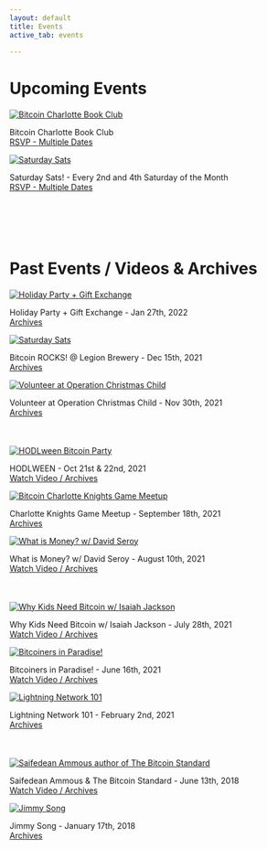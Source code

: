 ```yaml
---
layout: default
title: Events
active_tab: events

---
```


# Upcoming Events

<article style="margin:20px 0 50px">
<div class="row">
    <div class="col">
        <a href="/book-club"><img src="/assets/img/posts/InstagramBookClub.jpg" alt="Bitcoin Charlotte Book Club" title="Bitcoin Charlotte Book Club"/></a>
        <p class="pic-caption">
            <span>Bitcoin Charlotte Book Club</span><br>
            <span><a href="/book-club">RSVP - Multiple Dates</a><br>
        </p>
    </div>
    <div class="col">
        <a href="https://www.meetup.com/BitcoinCharlotte/events/"><img src="/assets/img/posts/Instagramdevilslogics.jpg" alt="Saturday Sats" title="Saturday Sats"/></a>
        <p class="pic-caption">
            <span>Saturday Sats! - Every 2nd and 4th Saturday of the Month</span><br>
            <span><a href="https://www.meetup.com/BitcoinCharlotte/events/">RSVP - Multiple Dates</a><br>
        </p>
    </div>
    <div class="col">
    </div>
</div>
</article>

<div class="glow-bar glow-bar-divider container-fluid" style="margin-bottom:50px;">&nbsp;</div>

# Past Events / Videos & Archives

<article style="margin:20px 0 50px">
<div class="row">
    <div class="col">
        <a href="/event-2022-01-27"><img src="/assets/img/posts/Instagramholidayparty.jpg" alt="Holiday Party + Gift Exchange" title="Holiday Party + Gift Exchange"/></a>
        <p class="pic-caption">
            <span>Holiday Party + Gift Exchange - Jan 27th, 2022</span><br>
            <span><a href="/event-2022-01-27">Archives</a><br>
        </p>
    </div>
    <div class="col">
        <a href="/event-2021-12-15"><img src="/assets/img/posts/Instagram-bitcoin-rox.jpg" alt="Saturday Sats" title="Saturday Sats"/></a>
        <p class="pic-caption">
            <span>Bitcoin ROCKS! @ Legion Brewery - Dec 15th, 2021</span><br>
            <span><a href="/event-2021-12-15">Archives</a><br>
        </p>
    </div>
    <div class="col">
        <a href="/event-2021-11-30"><img src="/assets/img/posts/Instagram-operation-x.jpg" alt="Volunteer at Operation Christmas Child" title="Volunteer at Operation Christmas Child"/></a>
        <p class="pic-caption">
            <span>Volunteer at Operation Christmas Child - Nov 30th, 2021</span><br>
            <span><a href="/event-2021-11-30">Archives</a></span>
        </p>
    </div>
</div>
</article>
<article style="margin:0 0 50px">
<div class="row">
    <div class="col">
        <a href="/hodlween2021"><img src="/assets/img/posts/hodlween2021.jpg" alt="HODLween Bitcoin Party" title="HODLween Bitcoin Party"/></a>
        <p class="pic-caption">
            <span>HODLWEEN - Oct 21st & 22nd, 2021</span><br>
            <span><a href="/hodlween2021">Watch Video / Archives</a></span>
        </p>
    </div>
    <div class="col">
        <a href="/event-2021-09-18"><img src="/assets/img/posts/event4Instagram.jpg" alt="Bitcoin Charlotte Knights Game Meetup" title="Bitcoin Charlotte Knights Game Meetup"/></a>
        <p class="pic-caption">
            <span>Charlotte Knights Game Meetup - September 18th, 2021</span><br>
            <span><a href="/event-2021-09-18">Archives</a></span>
        </p>
    </div>
    <div class="col">
        <a href="/event-2021-08-10"><img src="/assets/img/posts/david-seroy-what-is-money-event3.jpg" alt="What is Money? w/ David Seroy" title="What is Money? w/ David Seroy"/></a>
        <p class="pic-caption">
            <span>What is Money? w/ David Seroy - August 10th, 2021</span><br>
            <span><a href="/event-2021-08-10">Watch Video / Archives</a></span>
        </p>
    </div>
</div>
</article>

<article style="margin:0 0 50px">
<div class="row">
    <div class="col">
        <a href="/event-2021-07-29"><img src="/assets/img/posts/isaiah-jackson-why-kids-need-bitcoin-event2.jpg" alt="Why Kids Need Bitcoin w/ Isaiah Jackson" title="Why Kids Need Bitcoin w/ Isaiah Jackson"/></a>
        <p class="pic-caption">
            <span>Why Kids Need Bitcoin w/ Isaiah Jackson - July 28th, 2021</span><br>
            <span><a href="/event-2021-07-29">Watch Video / Archives</a></span>
        </p>
    </div>
    <div class="col">
        <a href="/event-2021-06-16"><img src="/assets/img/posts/bitcoin-paradise-recap-event1.jpg" alt="Bitcoiners in Paradise!" title="Bitcoiners in Paradise!"/></a>
        <p class="pic-caption">
            <span>Bitcoiners in Paradise! - June 16th, 2021</span><br>
            <span><a href="/event-2021-06-16">Watch Video / Archives</a></span>
        </p>
    </div>
    <div class="col">
        <a href="/event-2021-02-02"><img src="/assets/img/posts/lightning-network-meetup-feb2nd.jpg" alt="Lightning Network 101" title="Lightning Network 101"/></a>
        <p class="pic-caption">
            <span>Lightning Network 101 - February 2nd, 2021</span><br>
            <span><a href="/event-2021-02-02">Archives</a></span>
        </p>
    </div>
</div>
</article>

<article style="margin:0 0 50px">
<div class="row">
    <div class="col">
        <a href="/event-2018-06-13"><img src="/assets/img/posts/saifedean-ammous-event.jpg" alt="Saifedean Ammous author of The Bitcoin Standard" title="Saifedean Ammous author of The Bitcoin Standard"/></a>
        <p class="pic-caption">
            <span>Saifedean Ammous & The Bitcoin Standard - June 13th, 2018</span><br>
            <span><a href="/event-2018-06-13">Watch Video / Archives</a></span>
        </p>
    </div>
    <div class="col">
        <a href="/event-2018-01-17"><img src="/assets/img/posts/jimmysong-event.jpg" alt="Jimmy Song" title="Jimmy Song"/></a>
        <p class="pic-caption">
            <span>Jimmy Song - January 17th, 2018</span><br>
            <span><a href="/event-2018-01-17">Archives</a></span>
        </p>
    </div>
    <div class="col">
    </div>
</div>
</article>

